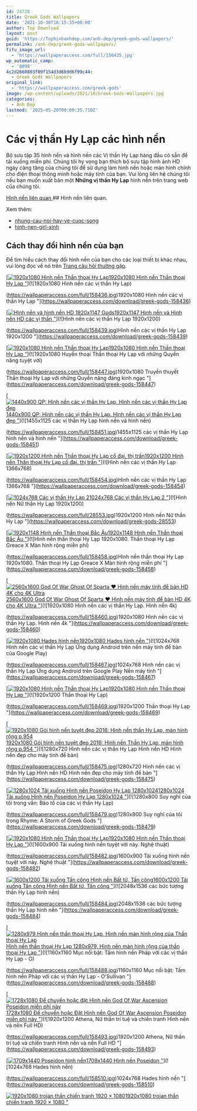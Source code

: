 ```yaml
---
id: 24728
title: Greek Gods Wallpapers
date: '2021-10-30T16:15:35+00:00'
author: Top Download
layout: post
guid: 'https://Tophinhanhdep.com/anh-dep/greek-gods-wallpapers/'
permalink: /anh-dep/greek-gods-wallpapers/
fifu_image_url:
  - 'https://wallpaperaccess.com/full/158435.jpg'
wp_automatic_camp:
  - '8098'
4c2d2660803f09f154d3d6b9d6f99c44:
  - Greek Gods Wallpapers
original_link:
  - 'https://wallpaperaccess.com/greek-gods'
image: /wp-content/uploads/2021/10/Greek-Gods-Wallpapers.jpg
categories:
  - Ảnh Đẹp
lastmod: '2025-05-20T00:00:35.710Z'
---
```

# Các vị thần Hy Lạp các hình nền

Bộ sưu tập 35 hình nền và hình nền các Vị thần Hy Lạp hàng đầu có sẵn để tải xuống miễn phí. Chúng tôi hy vọng bạn thích bộ sưu tập hình ảnh HD ngày càng tăng của chúng tôi để sử dụng làm hình nền hoặc màn hình chính cho điện thoại thông minh hoặc máy tính của bạn. Vui lòng liên hệ chúng tôi nếu bạn muốn xuất bản một **Những vị thần Hy Lạp** hình nền trên trang web của chúng tôi.

[Hình nền liên quan ](#related) ## Hình nền liên quan.

   
 Xem thêm:

   
- [nhung-cau-noi-hay-ve-cuoc-song](https://tophinhanhdep.com/nhung-cau-noi-hay/nhung-cau-noi-hay-ve-cuoc-song/)
- [hinh-nen-girl-xinh](https://tophinhanhdep.com/gai-xinh/hinh-nen-girl-xinh/)

## Cách thay đổi hình nền của bạn

Để tìm hiểu cách thay đổi hình nền của bạn cho các loại thiết bị khác nhau, vui lòng đọc về nó trên [Trang câu hỏi thường gặp](https://tophinhanhdep.com/faq/).

  
[[![1920x1080 Hình nền Thần thoại Hy Lạp](https://wallpaperaccess.com/full/158435.jpg)1920x1080 Hình nền Thần thoại Hy Lạp "](https://wallpaperaccess.com/download/greek-gods-158435)](![1920x1080 Hình nền các vị thần Hy Lạp)

(https://wallpaperaccess.com/full/158436.jpg)1920x1080 Hình nền các vị thần Hy Lạp "](https://wallpaperaccess.com/download/greek-gods-158436)

[[![Hình nền và hình nền HD 1920x1147 Gods](https://wallpaperaccess.com/full/158437.jpg)1920x1147 Hình nền và Hình nền HD các vị thần "](https://wallpaperaccess.com/download/greek-gods-158437)](![Hình nền các vị thần Hy Lạp 1920x1200)

(https://wallpaperaccess.com/full/158439.jpg)Hình nền các vị thần Hy Lạp 1920x1200 "](https://wallpaperaccess.com/download/greek-gods-158439)

[[![1920x1080 Hình nền Thần thoại Hy Lạp](https://wallpaperaccess.com/full/28546.jpg)1920x1080 Hình nền Thần thoại Hy Lạp "](https://wallpaperaccess.com/download/greek-gods-28546)](![1920x1080 Huyền thoại Thần thoại Hy Lạp với những Quyền năng tuyệt vời)

(https://wallpaperaccess.com/full/158447.jpg)1920x1080 Truyền thuyết Thần thoại Hy Lạp với những Quyền năng đáng kinh ngạc "](https://wallpaperaccess.com/download/greek-gods-158447)

[[![1440x900 QP: Hình nền các vị thần Hy Lạp, Hình nền các vị thần Hy Lạp đẹp](https://wallpaperaccess.com/full/158448.jpg)1440x900 QP: Hình nền các vị thần Hy Lạp, Hình nền các vị thần Hy Lạp đẹp "](https://wallpaperaccess.com/download/greek-gods-158448)](![1455x1125 các vị thần Hy Lạp hình nền và hình nền)

(https://wallpaperaccess.com/full/158451.jpg)1455x1125 các vị thần Hy Lạp hình nền và hình nền "](https://wallpaperaccess.com/download/greek-gods-158451)

[[![1920x1200 Hình nền Thần thoại Hy Lạp cổ đại.  thị trấn](https://wallpaperaccess.com/full/28551.jpg)1920x1200 Hình nền Thần thoại Hy Lạp cổ đại. thị trấn "](https://wallpaperaccess.com/download/greek-gods-28551)](![Hình nền các vị thần Hy Lạp 1366x768)

(https://wallpaperaccess.com/full/158454.jpg)Hình nền các vị thần Hy Lạp 1366x768 "](https://wallpaperaccess.com/download/greek-gods-158454)

[[![1024x768 Các vị thần Hy Lạp 2](https://wallpaperaccess.com/full/158455.jpg)1024x768 Các vị thần Hy Lạp 2 "](https://wallpaperaccess.com/download/greek-gods-158455)](![Hình nền Nữ thần Hy Lạp 1920x1200)

(https://wallpaperaccess.com/full/28553.jpg)1920x1200 Hình nền Nữ thần Hy Lạp "](https://wallpaperaccess.com/download/greek-gods-28553)

[[![1920x1148 Hình nền Thần thoại Bắc Âu](https://wallpaperaccess.com/full/158457.jpg)1920x1148 Hình nền Thần thoại Bắc Âu "](https://wallpaperaccess.com/download/greek-gods-158457)](![Hình nền thần thoại Hy Lạp 1920x1080.  Thần thoại Hy Lạp Greace X Màn hình rộng miễn phí)

(https://wallpaperaccess.com/full/158458.jpg)Hình nền thần thoại Hy Lạp 1920x1080. Thần thoại Hy Lạp Greace X Màn hình rộng miễn phí "](https://wallpaperaccess.com/download/greek-gods-158458)

[[![2560x1600 God Of War Ghost Of Sparta ❤ Hình nền máy tính để bàn HD 4K cho 4K Ultra](https://wallpaperaccess.com/full/142182.jpg)2560x1600 God Of War Ghost Of Sparta ❤ Hình nền máy tính để bàn HD 4K cho 4K Ultra "](https://wallpaperaccess.com/download/greek-gods-142182)](![1920x1080 Hình nền các vị thần Hy Lạp.  Hình nền 4k)

(https://wallpaperaccess.com/full/158460.jpg)1920x1080 Hình nền các vị thần Hy Lạp. Hình nền 4k "](https://wallpaperaccess.com/download/greek-gods-158460)

[[![1920x1080 Hades hình nền](https://wallpaperaccess.com/full/158461.jpg)1920x1080 Hades hình nền "](https://wallpaperaccess.com/download/greek-gods-158461)](![1024x768 Hình nền các vị thần Hy Lạp Ứng dụng Android trên nền máy tính để bàn của Google Play)

(https://wallpaperaccess.com/full/158467.jpg)1024x768 Hình nền các vị thần Hy Lạp Ứng dụng Android trên Google Play Nền máy tính "](https://wallpaperaccess.com/download/greek-gods-158467)

[[![1920x1080 Hình nền Thần thoại Hy Lạp](https://wallpaperaccess.com/full/158468.jpg)1920x1080 Hình nền Thần thoại Hy Lạp "](https://wallpaperaccess.com/download/greek-gods-158468)](![1920x1200 Thần thoại Hy Lạp)

(https://wallpaperaccess.com/full/158469.jpg)1920x1200 Thần thoại Hy Lạp "](https://wallpaperaccess.com/download/greek-gods-158469)

[[![1920x1080 Gói hình nền tuyệt đẹp 2016: Hình nền thần Hy Lạp, màn hình rộng p.954](https://wallpaperaccess.com/full/158471.jpg)1920x1080 Gói hình nền tuyệt đẹp 2016: Hình nền Thần Hy Lạp, màn hình rộng p.954 "](https://wallpaperaccess.com/download/greek-gods-158471)](![1280x720 Hình nền các vị thần Hy Lạp Hình nền HD Hình nền đẹp cho máy tính để bàn)

(https://wallpaperaccess.com/full/158475.jpg)1280x720 Hình nền các vị thần Hy Lạp Hình nền HD Hình nền đẹp cho máy tính để bàn "](https://wallpaperaccess.com/download/greek-gods-158475)

[[![1280x1024 Tải xuống Hình nền Poseidon Hy Lạp 1280x1024](https://wallpaperaccess.com/full/158478.jpg)1280x1024 Tải xuống Hình nền Poseidon Hy Lạp 1280x1024 "](https://wallpaperaccess.com/download/greek-gods-158478)](![1280x800 Suy nghĩ của tôi trong vần: Bão tố của các vị thần Hy Lạp)

(https://wallpaperaccess.com/full/158479.jpg)1280x800 Suy nghĩ của tôi trong Rhyme: A Storm of Greek Gods "](https://wallpaperaccess.com/download/greek-gods-158479)

[[![1920x1080 Hình nền Thần thoại Hy Lạp](https://wallpaperaccess.com/full/158481.jpg)1920x1080 Hình nền Thần thoại Hy Lạp "](https://wallpaperaccess.com/download/greek-gods-158481)](![1600x900 Tải xuống hình nền tuyệt vời này.  Nghệ thuật)

(https://wallpaperaccess.com/full/158482.jpg)1600x900 Tải xuống hình nền tuyệt vời này. Nghệ thuật "](https://wallpaperaccess.com/download/greek-gods-158482)

[[![1600x1200 Tải xuống Tấn công Hình nền Bất tử, Tấn công](https://wallpaperaccess.com/full/158483.jpg)1600x1200 Tải xuống Tấn công Hình nền Bất tử, Tấn công "](https://wallpaperaccess.com/download/greek-gods-158483)](![2048x1536 các bức tượng thần Hy Lạp hình nền)

(https://wallpaperaccess.com/full/158484.jpg)2048x1536 các bức tượng thần Hy Lạp hình nền "](https://wallpaperaccess.com/download/greek-gods-158484)

[[![1280x979 Hình nền thần thoại Hy Lạp, Hình nền màn hình rộng của Thần thoại Hy Lạp](https://wallpaperaccess.com/full/158485.jpg)Hình nền thần thoại Hy Lạp 1280x979, Hình nền màn hình rộng của thần thoại Hy Lạp "](https://wallpaperaccess.com/download/greek-gods-158485)](![1160x1160 Mục nổi bật: Tấm hình nền Pháp với các vị thần Hy Lạp - O)

(https://wallpaperaccess.com/full/158488.jpg)1160x1160 Mục nổi bật: Tấm hình nền Pháp với các vị thần Hy Lạp - O'Sullivan "](https://wallpaperaccess.com/download/greek-gods-158488)

[[![1728x1080 Để chuyển hoặc đặt Hình nền God Of War Ascension Poseidon miễn phí này](https://wallpaperaccess.com/full/158492.jpg)1728x1080 Để chuyển hoặc Đặt Hình nền God Of War Ascension Poseidon miễn phí này "](https://wallpaperaccess.com/download/greek-gods-158492)](![1920x1200 Athena, Nữ thần trí tuệ và chiến tranh Hình nền và nền Full HD)

(https://wallpaperaccess.com/full/158493.jpg)1920x1200 Athena, Nữ thần trí tuệ và chiến tranh Hình nền và nền Full HD "](https://wallpaperaccess.com/download/greek-gods-158493)

[[![1709x1440 Poseidon hình nền](https://wallpaperaccess.com/full/158495.png)1709x1440 Hình nền Poseidon "](https://wallpaperaccess.com/download/greek-gods-158495)](![1024x768 Hades hình nền)

(https://wallpaperaccess.com/full/158510.jpg)1024x768 Hades hình nền "](https://wallpaperaccess.com/download/greek-gods-158510)

[![1920x1080 trojan thần chiến tranh 1920 × 1080](https://wallpaperaccess.com/full/158513.jpg)1920x1080 trojan thần chiến tranh 1920 × 1080 "](https://wallpaperaccess.com/download/greek-gods-158513)
